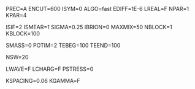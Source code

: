 PREC=A
ENCUT=600
ISYM=0
ALGO=fast
EDIFF=1E-6
LREAL=F
NPAR=1
KPAR=4

ISIF=2
ISMEAR=1
SIGMA=0.25
IBRION=0
MAXMIX=50
NBLOCK=1
KBLOCK=100

SMASS=0
POTIM=2
TEBEG=100
TEEND=100

NSW=20

LWAVE=F
LCHARG=F
PSTRESS=0

KSPACING=0.06
KGAMMA=F
